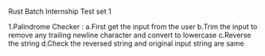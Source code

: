 Rust Batch Internship Test set 1

1.Palindrome Checker : a.First get the input from the user b.Trim the input to remove any trailing newline character and convert to lowercase c.Reverse the string d.Check the reversed string and original input string are same
